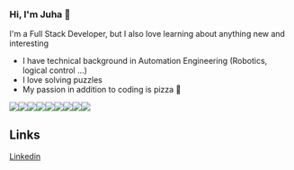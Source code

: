 ### Hi, I'm Juha 👋
I'm a Full Stack Developer, but I also love learning about anything new and interesting

-  I have technical background in Automation Engineering (Robotics, logical control ...)
-  I love solving puzzles
-  My passion in addition to coding is pizza 🍕

<img src='https://img.shields.io/badge/-C/C++-blue?logo=c&style=for-the-badge'/><img src='https://img.shields.io/badge/-Java-red?logo=java&style=for-the-badge'/><img src='https://img.shields.io/badge/-JavaScript-dimgray?logo=javascript&style=for-the-badge'/><img src='https://img.shields.io/badge/-Typescript-ghostwhite?logo=typescript&style=for-the-badge'/><img src='https://img.shields.io/badge/-Python-gold?logo=python&style=for-the-badge'/><img src='https://img.shields.io/badge/-Git-whitesmoke?logo=git&style=for-the-badge'/><img src='https://img.shields.io/badge/-React-blue?logo=react&style=for-the-badge'/><img src='https://img.shields.io/badge/-Angular-yellow?logo=angular&style=for-the-badge'/><img src='https://img.shields.io/badge/-Bash/Zsh-dimgray?logo=gnubash&style=for-the-badge'/>

## Links
[Linkedin](https://www.linkedin.com/in/juha-heiskanen/)
